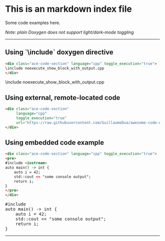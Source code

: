 # This is an markdown index file

Some code examples here.

*Note: plain Doxygen does not support light/dark-mode toggling*

---

## Using \`\include\` doxygen directive

```html
<div class="ace-code-section" language="cpp" toggle_execution="true">
\include noexecute_show_block_with_output.cpp
</div>
```

<div class="ace-code-section" language="cpp" toggle_execution="true">
\include noexecute_show_block_with_output.cpp
</div>

## Using external, remote-located code

```html
<div class="ace-code-section"
     language="cpp"
     toggle_execution="true"
     url="https://raw.githubusercontent.com/GuillaumeDua/awesome-code-element/main/docs/details/resources/code_content/noexecute_show_block_with_output.cpp">
</div>
```

<div class="ace-code-section"
     language="cpp"
     toggle_execution="true"
     url="https://raw.githubusercontent.com/GuillaumeDua/awesome-code-element/main/docs/details/resources/code_content/noexecute_show_block_with_output.cpp">
</div>

## Using embedded code example

```html
<div class="ace-code-section" language="cpp" toggle_execution="true">
<pre>
#include <iostream>
auto main() -> int {
    auto i = 42;
    std::cout << "some console output";
    return i;
}
</pre>
</div>
```

<div class="ace-code-section" language="cpp" toggle_execution="true">
<pre>
#include <iostream>
auto main() -> int {
    auto i = 42;
    std::cout << "some console output";
    return i;
}
</pre>
</div>

---